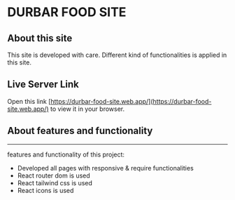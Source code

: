 # DURBAR FOOD SITE

## About this site

This site is developed with care. Different kind of functionalities is applied in this site.


## Live Server Link

Open this link [https://durbar-food-site.web.app/](https://durbar-food-site.web.app/) to view it in your browser.

## About features and functionality
***
features and functionality of this project:
* Developed all pages with responsive & require functionalities
* React router dom is used
* React tailwind css is used
* React icons is used

